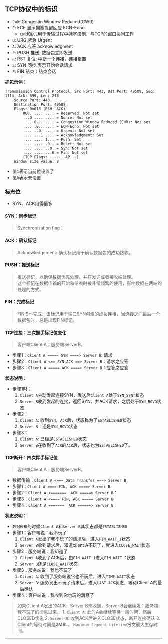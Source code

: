 ## TCP协议中的标识

- `CWR`: Congestin Window Reduced(CWR)
- `E`: ECE 显示拥塞提醒回应 ECN-Echo
    - `CWR`和`ECE`用于传输过程中拥塞控制，与TCP的窗口协同工作
- `U`: URG 紧急 Urgent
- `A`: ACK 应答 acknowledgment
- `P`: PUSH 推送: 数据包立即发送
- `R`: RST 复位: 中断一个连接，连接重置
- `S`: SYN 同步:表示开始会话请求
- `F`: FIN 结束：结束会话


**抓包示例：**
```
Transmission Control Protocol, Src Port: 443, Dst Port: 49508, Seq: 1114, Ack: 695, Len: 213
    Source Port: 443
    Destination Port: 49508
    Flags: 0x018 (PSH, ACK)
        000. .... .... = Reserved: Not set
        ...0 .... .... = Nonce: Not set
        .... 0... .... = Congestion Window Reduced (CWR): Not set
        .... .0.. .... = ECN-Echo: Not set
        .... ..0. .... = Urgent: Not set
        .... ...1 .... = Acknowledgment: Set
        .... .... 1... = Push: Set
        .... .... .0.. = Reset: Not set
        .... .... ..0. = Syn: Not set
        .... .... ...0 = Fin: Not set
        [TCP Flags: ·······AP···]
    Window size value: 8
```
- 值`1`表示当前位设置了
- 值`0`表示未设置

### 标志位
- SYN、ACK用得最多

#### SYN：同步标记
> Synchronisation flag：

#### ACK：确认标记
> Acknowledgement: 确认标记用于确认数据包的成功接收。

#### PUSH：推送标记
> 推送标记，以确保数据优先处理，并在发送或者接收端处理。  
> 这个标记在数据传输的开始和结束时被非常频繁的使用，影响数据在两端的处理的方式。

#### FIN：完成标记
> FINISH:完成。该标记用于端口SYN创建的虚拟连接，当连接之间最后一个数据包时，总是出现FIN标记。

#### TCP连接：三次握手标记位变化
> 客户端Client A；服务端ServerB。
- 步骤1：`Client A ===== SYN ====> Server B`: 请求
- 步骤2：`Client A <== SYN,ACK ==> Server B`：请求之应答
- 步骤3：`Client A ===== ACK ====> Server B`：应答之应答

**状态说明：**
- 步骤1时：
    1. `Client A`主动发起连接SYN，发送后`Client A`处于`SYN_SENT`状态
    2. `Server B`收到发起的连接，返回SYN，并ACK请求，之后处于`SYN_RCVD`状态
- 步骤2：
    1. `Client A`: 收到`SYN, ACK`后，状态称为了`ESTABLISHED`状态
    2. `Server B`：还是`SYN_RCVD`状态
- 步骤3：
    1. `Client A`: 已经是`ESTABLISHED`状态
    2. `Server B`在收到了`ACK`的`ACK`后，状态也为`ESTABLISHED`了。


#### TCP断开：四次挥手标记位
> 客户端Client A；服务端ServerB。

- 数据传输：`Client A <=== Data Transfer ===> Server B`
- 步骤1：`Client A ==== FIN, ACK ====> Server B`: 
- 步骤2：`Client A <=======  ACK =====> Server B`：
- 步骤3：`Client A <==== FIN, ACK ===== Server B`
- 步骤4：`Client A =======  ACK ======> Server B`

**状态说明：**
- `数据传输`的时候`Client A`和`Server B`其状态都是`ESTABLISHED`
- 步骤1：客户端说：我不玩了
    1. `Client A`发出了我不玩了的请求后，进入`FIN_WAIT_1`状态
    2. `Server B`收到请求后，知道client A不玩了，就进入`CLOSE_WAIT`状态
- 步骤2：服务端说：我知道了
    1. `Client A`收到了ACK后，由`FIN_WAIT 1`进入`FIN_WAIT 2`状态
    2. `Server B`还是`CLOSE_WAIT`状态
- 步骤3：服务端说：我也不玩了
    1. `Client A`: 收到了服务端说它也不玩后，进入`TIME-WAIT`状态
    2. `Server B`: 服务发出不玩了请求后，进入`LAST-ACK`状态，等待Client A的最后确认
- 步骤4：客户端说：我收到你也玩的消息了
> 如果CLient A发出的ACK，Server B未收到，Server B会继续发：服务端我不玩了的消息过来。
>     1. `Client A`: 此时A会继续等待一段时间，然后CLOSED状态
>     2. `Server B`: 收到ACK后进入CLOSE状态，断开连接确认
>     3. Client的等待时间是**2MSL**， `Maximum Segment Lifetime`报文最大生存时间。

---

